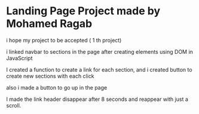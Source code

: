 # Landing Page Project made by Mohamed Ragab

i hope my project  to be accepted ( 1 th project)

i linked navbar to sections in the page 
after creating elements using DOM in JavaScript


I created a function to create a link for each section,
and i created button to create new sections
with each click

also i  made a button  to go up in the page 


I made the link header disappear after 8 seconds and reappear with just a scroll.
